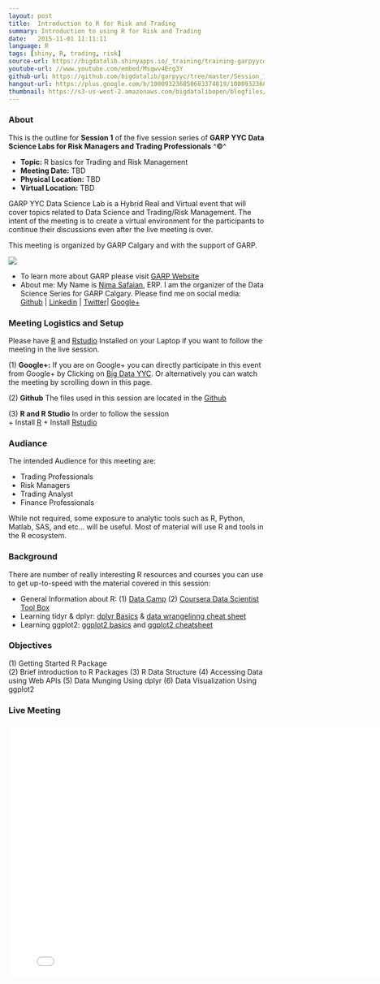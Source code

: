 ```yaml
---
layout: post
title:  Introduction to R for Risk and Trading
summary: Introduction to using R for Risk and Trading
date:   2015-11-01 11:11:11
language: R
tags: [shiny, R, trading, risk]
source-url: https://bigdatalib.shinyapps.io/_training/training-garpyycds_s1.md
youtube-url: //www.youtube.com/embed/Msqwv4Erg3Y
github-url: https://github.com/bigdatalib/garpyyc/tree/master/Session_1
hangout-url: https://plus.google.com/b/100093236850683374819/100093236850683374819/posts
thumbnail: https://s3-us-west-2.amazonaws.com/bigdatalibopen/blogfiles/Rlogo_thumb.png
---
```


### About

This is the outline for **Session 1** of the five session series of **GARP YYC Data Science Labs for Risk Managers and Trading Professionals** ^**&copy;**^   

+ **Topic:** R basics for Trading and Risk Management
+ **Meeting Date:** TBD
+ **Physical Location:** TBD
+ **Virtual Location:** TBD

GARP YYC Data Science Lab is a Hybrid Real and Virtual event that will cover topics related to Data Science and Trading/Risk Management. The intent of the meeting is to create a virtual environment for the participants to continue their discussions even after the live meeting is over. 

This meeting is organized by GARP Calgary and with the support of GARP. 

![](http://www.garp.org/img/garp_logo.png)


* To learn more about GARP please visit [GARP Website](www.garp.org)
* About me: My Name is [Nima Safaian](http://bigdatalib.github.io/resume/), ERP. I am the organizer of the Data Science Series for GARP Calgary. Please find me on social media: [Github](www,github.com/bigdatalib) | [Linkedin](www.linkedin.com/nimasafaian) | [Twitter](www.twitter.com/nimers)| [Google+](www.google.com)

### Meeting Logistics and Setup

Please have [R](https://www.r-project.org/) and [Rstudio](https://www.rstudio.com/) Installed on your Laptop if you want to follow the meeting in the live session. 

(1) **Google+:** If you are on Google+ you can directly participate in this event from Google+ by Clicking on [Big Data YYC](https://plus.google.com/b/100093236850683374819/100093236850683374819/posts). Or alternatively you can watch the meeting by scrolling down in this page.

(2) **Github** The files used in this session are located in the [Github](https://github.com/bigdatalib/garpyyc/tree/master/Session_1)  

(3) **R and R Studio** In order to follow the session  
       + Install [R](https://www.r-project.org/)
       + Install [Rstudio](https://www.rstudio.com/)
      
### Audiance

The intended Audience for this meeting are:

+ Trading Professionals
+ Risk Managers 
+ Trading Analyst
+ Finance Professionals

While not required, some exposure to analytic tools such as R, Python, Matlab, SAS, and etc... will be useful. 
Most of material will use R and tools in the R ecosystem.   

### Background

There are number of really interesting R resources and courses you can use to get up-to-speed with the material covered in this session:

* General Information about R: (1) [Data Camp](https://www.datacamp.com/) (2) [Coursera Data Scientist Tool Box](https://www.coursera.org/course/datascitoolbox)
* Learning tidyr & dplyr: [dplyr Basics](https://cran.r-project.org/web/packages/dplyr/vignettes/introduction.html) & [data wrangelinng cheat sheet](https://www.rstudio.com/wp-content/uploads/2015/02/data-wrangling-cheatsheet.pdf)
* Learning ggplot2: [ggplot2 basics](http://www.noamross.net/blog/2012/10/5/ggplot-introduction.html) and [ggplot2 cheatsheet](https://www.rstudio.com/wp-content/uploads/2015/03/ggplot2-cheatsheet.pdf)

### Objectives

(1) Getting Started R Package  
(2) Brief introduction to R Packages 
(3) R Data Structure
(4) Accessing Data using Web APIs
(5) Data Munging Using dplyr
(6) Data Visualization Using ggplot2

### Live Meeting

<iframe width="800" height="500" src="//www.youtube.com/embed/Msqwv4Erg3Y" frameborder="0" allowfullscreen></iframe>

